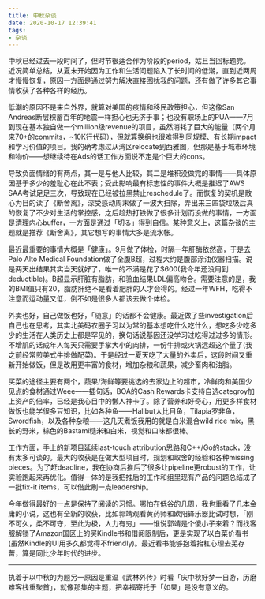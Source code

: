 ```yaml
---
title: 中秋杂谈
date: 2020-10-17 12:39:41
tags:
- 杂谈
---
```

中秋已经过去一段时间了，但时节很适合作为阶段的period，姑且当回标题党。
近况简单总结，从夏末开始因为工作和生活问题陷入了长时间的低潮，直到近两周才慢慢恢复，原因一方面是通过努力解决直接困扰我的问题，还有做了许多其它事情收获了各种各样的经历。
<!-- more -->

低潮的原因不是来自外界，就算对美国的疫情和移民政策担心，但这像San Andreas断层积蓄百年的地震一样担心也无济于事；也没有职场上的PUA——7月到现在基本独自做一个million级revenue的项目，虽然消耗了巨大的能量（两个月来70+的commits，~10K行代码），但就算换组也很难得到同规模、有长期impact和学习价值的项目。我的确考虑过从湾区relocate到西雅图，但那是基于城市环境和物价——想继续待在Ads的话工作方面说不定是个巨大的cons。

导致负面情绪的有两点，其一是与他人比较，其二是堆积没做完的事情——具体原因基于多少的羞耻心在此不表；受此影响最有标志性的事件大概是推迟了AWS SAA考试足足三次，导致现在已经被拉黑禁止reschedule了。而恢复的契机是散心为目的读了《断舍离》，深受感动周末做了一波大扫除，弄出来三四袋垃圾后真的恢复了不少对生活的掌控感，之后趁热打铁做了很多计划而没做的事情，一方面是清理内心buffer，一方面是通过「切る」得到自信。某种意义上，这篇杂谈的主题就是推荐《断舍离》，其它想写的事情大多是流水帐。

最近最重要的事情大概是「健康」。9月做了体检，时隔一年肝酶依然高，于是去Palo Alto Medical Foundation做了全腹B超，过程大约是腹部涂油仪器扫描。说是两天出结果其实当天就好了，唯一的不满是花了$600(我今年还没用到deductible)。B超显示肝脏有脂肪，和验血结果LDL偏高吻合。需要注意的是，我的BMI值只有20，脂肪肝绝不是看着肥胖的人才会得的。经过一年WFH，吃得不注意而运动量又低，倒不如是很多人都该去做个体检。

外卖也好，自己做饭也好，「随意」的话都不会健康。最近做了些investigation后自己也在思考，其实北美码农圈子习以为常的基本想吃什么吃什么，想吃多少吃多少的生活在人类历史上都是罕见的，换句话说基因还没学习过吃得过过多的情形。不增肌的话成年人每天只需要手掌大小的肉排，一份牛排或火锅远超这个量了(我之前经常煎美式牛排做配菜)。于是经过一夏天吃了大量的外卖后，这段时间又重新开始做饭，但是改用更丰富的食材，增加杂粮和蔬果，减少畜肉和油脂。

买菜的途径主要有两个，蔬果/海鲜等要挑选的去家边上的超市，冷鲜肉和美国少见点的食材通过Weee——插句话，BOA的Cash Rewards卡支持自选categroy加上资产的倍率，已经是我心目中的懒人神卡了。除了营养和好奇心，用更多样食材做饭也能学很多豆知识，比如各种鱼——Halibut大比目鱼，Tilapia罗非鱼，Swordfish，以及各种杂粮——这几天煮饭我用的就是白米混合wild rice mix，黑长的野米，棕色的Bastami糙米和白米，视觉和口味都很棒。

工作方面，手上的新项目延续last-touch attribution思路和C++/Go的stack，没有太多可谈的。最大的收获是在做大型项目时，规划和取舍的经验和各种missing pieces。为了赶deadline，我在协商后推后了很多让pipeline更robust的工作，让实验跑起来再优化。值得一体的是我把推后的工作和组里现有产品的问题总结成了一批fix-it items，可以借此刷一点leadership。

今年做得最好的一点是保持了阅读的习惯。哪怕在低谷的几周，我也重看了几本金庸的小说，这也有全新的收获，比如郭靖观看黄药师和欧阳锋乐器比试时想，「刚不可久，柔不可守，至此为极，人力有穷」——谁说郭靖是个傻小子来着？而找客服解锁了Amazon国区上的买Kindle书和借阅限制后，更是实现了以白菜价看书(虽然Kindle的UI用多久都觉得不friendly)。最近看书能够抱着抬杠心理去芜存菁，算是同比少年时代的进步。

---

执着于以中秋的为题另一原因是重温《武林外传》时看「庆中秋好梦一日游，历磨难客栈重聚首」，就像那集的主题，把幸福寄托于「如果」是没有意义的。